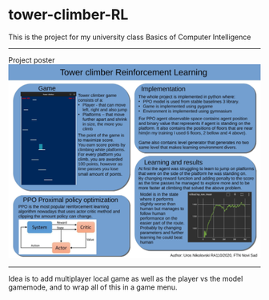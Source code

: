 # tower-climber-RL
This is the project for my university class Basics of Computer Intelligence

---
Project poster
![Poster](/Presentation/Poster.jpg?raw=true "Poster")

---
Idea is to add multiplayer local game as well as the player vs the model gamemode, and to wrap all of this in a game menu.

